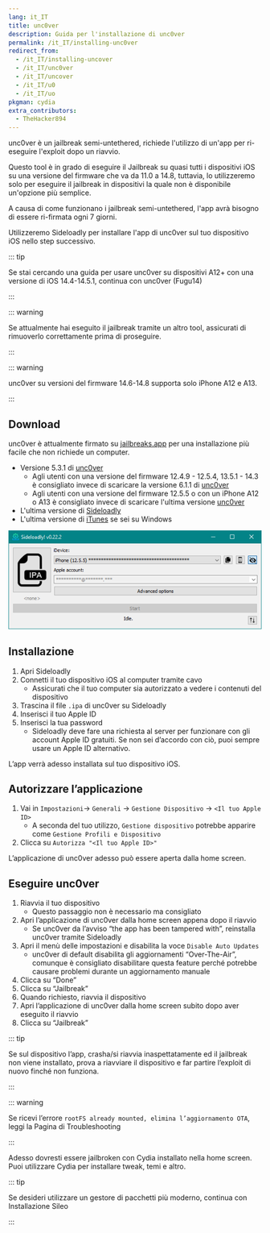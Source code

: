 ```yaml
---
lang: it_IT
title: unc0ver
description: Guida per l'installazione di unc0ver
permalink: /it_IT/installing-unc0ver
redirect_from:
  - /it_IT/installing-uncover
  - /it_IT/unc0ver
  - /it_IT/uncover
  - /it_IT/u0
  - /it_IT/uo
pkgman: cydia
extra_contributors:
  - TheHacker894
---
```


unc0ver è un <router-link to="/it_IT/types-of-jailbreak/#semi-untethered-jailbreaks">jailbreak semi-untethered</router-link>, richiede l'utilizzo di un'app per ri-eseguire l'exploit dopo un riavvio.

Questo tool è in grado di eseguire il Jailbreak su quasi tutti i dispositivi iOS su una versione del firmware che va da 11.0 a 14.8, tuttavia, lo utilizzeremo solo per eseguire il jailbreak in dispositivi la quale non è disponibile un'opzione più semplice.

A causa di come funzionano i jailbreak semi-untethered, l'app avrà bisogno di essere <router-link to="/it_IT/resigning-apps">ri-firmata</router-link> ogni 7 giorni.

Utilizzeremo Sideloadly per installare l'app di unc0ver sul tuo dispositivo iOS nello step successivo.

::: tip

Se stai cercando una guida per usare unc0ver su dispositivi A12+ con una versione di iOS 14.4-14.5.1, continua con <router-link to="/it_IT/installing-unc0ver-fugu14">unc0ver (Fugu14)</router-link>

:::

::: warning

Se attualmente hai eseguito il jailbreak tramite un altro tool, assicurati di <router-link to="/it_IT/restoring-rootfs">rimuoverlo correttamente</router-link> prima di proseguire.

:::

::: warning

unc0ver su versioni del firmware 14.6-14.8 supporta solo iPhone A12 e A13.

:::

## Download

<div class="custom-container tip" id="ifJailbreaksAppSigned"><p>
unc0ver è attualmente firmato su <a href="https://jailbreaks.app/" target="_blank">jailbreaks.app</a> per una installazione più facile che non richiede un computer.
</p></div>

- Versione 5.3.1 di [unc0ver](https://unc0ver.dev/downloads/5.3.1/72004596b31ba3eae886ac6cc781725879d3b7a4/unc0ver_5.3.1.ipa)
  - Agli utenti con una versione del firmware 12.4.9 - 12.5.4, 13.5.1 - 14.3 è consigliato invece di scaricare la versione 6.1.1 di [unc0ver](https://unc0ver.dev/downloads/6.1.1/decf7c36cc08118dc83ba455f8ca42e0e3cf354c/unc0ver_Release_6.1.1.ipa)
  - Agli utenti con una versione del firmware 12.5.5 o con un iPhone A12 o A13 è consigliato invece di scaricare l'ultima versione [unc0ver](https://unc0ver.dev)
- L'ultima versione di [Sideloadly](https://sideloadly.io/)
- L'ultima versione di [iTunes](https://www.apple.com/itunes/download/win32) se sei su Windows

![Uno screenshot dell’applicazione di Sideloadly (Windows)](/assets/images/sideloadly_win.png)

## Installazione

1. Apri Sideloadly
1. Connetti il tuo dispositivo iOS al computer tramite cavo
    - Assicurati che il tuo computer sia autorizzato a vedere i contenuti del dispositivo
1. Trascina il file `.ipa` di unc0ver su Sideloadly
1. Inserisci il tuo Apple ID
1. Inserisci la tua password
    - Sideloadly deve fare una richiesta al server per funzionare con gli account Apple ID gratuiti. Se non sei d’accordo con ciò, puoi sempre usare un Apple ID alternativo.

L’app verrà adesso installata sul tuo dispositivo iOS.

## Autorizzare l’applicazione

1. Vai in `Impostazioni`-> `Generali` -> `Gestione Dispositivo` -> `<Il tuo Apple ID>`
    - A seconda del tuo utilizzo, `Gestione dispositivo` potrebbe apparire come `Gestione Profili e Dispositivo`
1. Clicca su `Autorizza "<Il tuo Apple ID>"`

L’applicazione di unc0ver adesso può essere aperta dalla home screen.

## Eseguire unc0ver

1. Riavvia il tuo dispositivo
    - Questo passaggio non è necessario ma consigliato
1. Apri l’applicazione di unc0ver dalla home screen appena dopo il riavvio
    - Se unc0ver da l’avviso “the app has been tampered with”, reinstalla unc0ver tramite Sideloadly
1. Apri il menù delle impostazioni e disabilita la voce `Disable Auto Updates`
    - unc0ver di default disabilita gli aggiornamenti “Over-The-Air”, comunque è consigliato disabilitare questa feature perché potrebbe causare problemi durante un aggiornamento manuale
1. Clicca su “Done”
1. Clicca su “Jailbreak”
1. Quando richiesto, riavvia il dispositivo
1. Apri l’applicazione di unc0ver dalla home screen subito dopo aver eseguito il riavvio
1. Clicca su “Jailbreak”

::: tip

Se sul dispositivo l’app, crasha/si riavvia inaspettatamente ed il jailbreak non viene installato, prova a riavviare il dispositivo e far partire l’exploit di nuovo finché non funziona.

:::

::: warning

Se ricevi l’errore `rootFS already mounted, elimina l’aggiornamento OTA`, leggi la <router-link to="/it_IT/troubleshooting/#rootfs-already-mounted">Pagina di</router-link> Troubleshooting

:::

Adesso dovresti essere jailbroken con Cydia installato nella home screen. Puoi utilizzare Cydia per installare <router-link to="/it_IT/faq/#what-are-tweaks">tweak</router-link>, temi e altro.

::: tip

Se desideri utilizzare un gestore di pacchetti più moderno, continua con <router-link to="/it_IT/installing-sileo">Installazione Sileo</router-link>

:::
